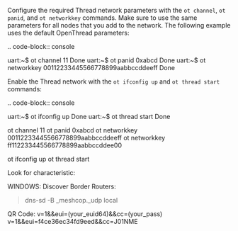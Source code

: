 
Configure the required Thread network parameters with the ``ot channel``, ``ot panid``, and ``ot networkkey`` commands.
Make sure to use the same parameters for all nodes that you add to the network.
The following example uses the default OpenThread parameters:

.. code-block:: console

   uart:~$ ot channel 11
   Done
   uart:~$ ot panid 0xabcd
   Done
   uart:~$ ot networkkey 00112233445566778899aabbccddeeff
   Done

Enable the Thread network with the ``ot ifconfig up`` and ``ot thread start`` commands:

.. code-block:: console

   uart:~$ ot ifconfig up
   Done
   uart:~$ ot thread start
   Done

ot channel 11
ot panid 0xabcd
ot networkkey 00112233445566778899aabbccddeeff
ot networkkey ff112233445566778899aabbccddee00

ot ifconfig up
ot thread start

Look for characteristic:




WINDOWS: 
Discover Border Routers:
> dns-sd -B _meshcop._udp local



QR Code:
v=1&&eui=(your_euid64)&&cc=(your_pass)
v=1&&eui=f4ce36ec34fd9eed&&cc=J01NME